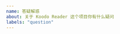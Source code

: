 ```yaml
---
name: 答疑解惑
about: 关于 Koodo Reader 这个项目你有什么疑问
labels: "question"
---
```


<!--
  这个issue模板是用来提和Koodo Reader这个项目本身有关的问题，问题反馈和功能建议请使用对应的的issue模板，与此无关的issue会被直接关闭
-->
